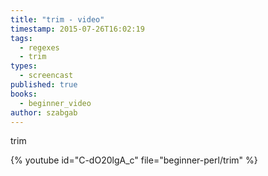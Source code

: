```yaml
---
title: "trim - video"
timestamp: 2015-07-26T16:02:19
tags:
  - regexes
  - trim
types:
  - screencast
published: true
books:
  - beginner_video
author: szabgab
---
```



trim


{% youtube id="C-dO20lgA_c" file="beginner-perl/trim" %}
